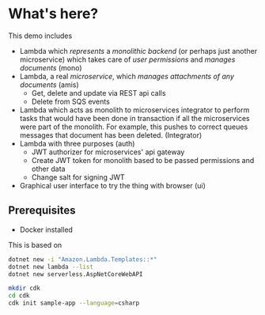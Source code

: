 # What's here?

This demo includes

- Lambda which _represents_ a _monolithic backend_ (or perhaps just another microservice) which takes care of _user permissions_ and _manages documents_ (mono)
- Lambda, a real _microservice_, which _manages attachments of any documents_ (amis)
  - Get, delete and update via REST api calls
  - Delete from SQS events
- Lambda which acts as monolith to microservices integrator to perform tasks that would have been done in transaction if all the microservices were part of the monolith. For example, this pushes to correct queues messages that document has been deleted. (Integrator)
- Lambda with three purposes (auth)
  - JWT authorizer for microservices' api gateway
  - Create JWT token for monolith based to be passed permissions and other data
  - Change salt for signing JWT
- Graphical user interface to try the thing with browser (ui)

## Prerequisites

- Docker installed

This is based on

```bash
dotnet new -i "Amazon.Lambda.Templates::*"
dotnet new lambda --list
dotnet new serverless.AspNetCoreWebAPI

mkdir cdk
cd cdk
cdk init sample-app --language=csharp
```
